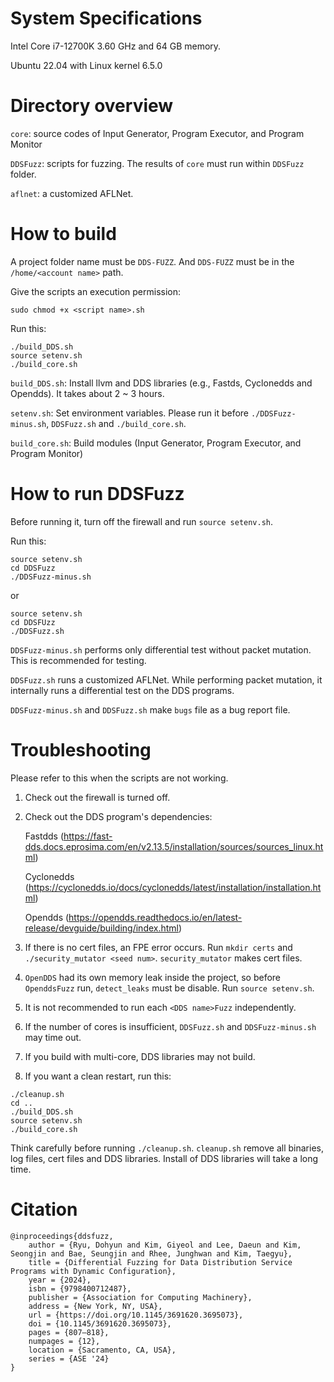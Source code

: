 # System Specifications
Intel Core i7-12700K 3.60 GHz and 64 GB memory.

Ubuntu 22.04 with Linux kernel 6.5.0

# Directory overview
```core```: source codes of Input Generator, Program Executor, and Program Monitor

```DDSFuzz```: scripts for fuzzing. The results of ```core``` must run within ```DDSFuzz``` folder.

```aflnet```: a customized AFLNet.

# How to build
A project folder name must be ```DDS-FUZZ```. And ```DDS-FUZZ``` must be in the ```/home/<account name>``` path.

Give the scripts an execution permission:
```
sudo chmod +x <script name>.sh
```

Run this:
```
./build_DDS.sh
source setenv.sh
./build_core.sh
```

```build_DDS.sh```: Install llvm and DDS libraries (e.g., Fastds, Cyclonedds and Opendds). It takes about 2 ~ 3 hours.

```setenv.sh```: Set environment variables. Please run it before ```./DDSFuzz-minus.sh```, ```DDSFuzz.sh``` and ```./build_core.sh```.

```build_core.sh```: Build modules (Input Generator, Program Executor, and Program Monitor)


# How to run DDSFuzz
Before running it, turn off the firewall and run ```source setenv.sh```.

Run this:
```
source setenv.sh
cd DDSFuzz
./DDSFuzz-minus.sh
```
or
```
source setenv.sh
cd DDSFUzz
./DDSFuzz.sh
```

```DDSFuzz-minus.sh``` performs only differential test without packet mutation. This is recommended for testing.

```DDSFuzz.sh``` runs a customized AFLNet. While performing packet mutation, it internally runs a differential test on the DDS programs.

```DDSFuzz-minus.sh``` and ```DDSFuzz.sh``` make ```bugs``` file as a bug report file.


# Troubleshooting
Please refer to this when the scripts are not working.

1. Check out the firewall is turned off.

2. Check out the DDS program's dependencies:

    Fastdds (https://fast-dds.docs.eprosima.com/en/v2.13.5/installation/sources/sources_linux.html)
    
    Cyclonedds (https://cyclonedds.io/docs/cyclonedds/latest/installation/installation.html)
    
    Opendds (https://opendds.readthedocs.io/en/latest-release/devguide/building/index.html)

3. If there is no cert files, an FPE error occurs.  Run ```mkdir certs``` and ```./security_mutator <seed num>```. ```security_mutator``` makes cert files.

4. ```OpenDDS``` had its own memory leak inside the project, so before ```OpenddsFuzz``` run, ```detect_leaks``` must be disable. Run ```source setenv.sh```.

5. It is not recommended to run each ```<DDS name>Fuzz``` independently.

6. If the number of cores is insufficient, ```DDSFuzz.sh``` and ```DDSFuzz-minus.sh``` may time out.

7. If you build with multi-core, DDS libraries may not build. 

8. If you want a clean restart, run this:
```
./cleanup.sh
cd ..
./build_DDS.sh
source setenv.sh
./build_core.sh

``` 

Think carefully before running ```./cleanup.sh```. ```cleanup.sh``` remove all binaries, log files, cert files and DDS libraries. Install of DDS libraries will take a long time.

# Citation
```
@inproceedings{ddsfuzz,
    author = {Ryu, Dohyun and Kim, Giyeol and Lee, Daeun and Kim, Seongjin and Bae, Seungjin and Rhee, Junghwan and Kim, Taegyu},
    title = {Differential Fuzzing for Data Distribution Service Programs with Dynamic Configuration},
    year = {2024},
    isbn = {9798400712487},
    publisher = {Association for Computing Machinery},
    address = {New York, NY, USA},
    url = {https://doi.org/10.1145/3691620.3695073},
    doi = {10.1145/3691620.3695073},
    pages = {807–818},
    numpages = {12},
    location = {Sacramento, CA, USA},
    series = {ASE '24}
}
```
